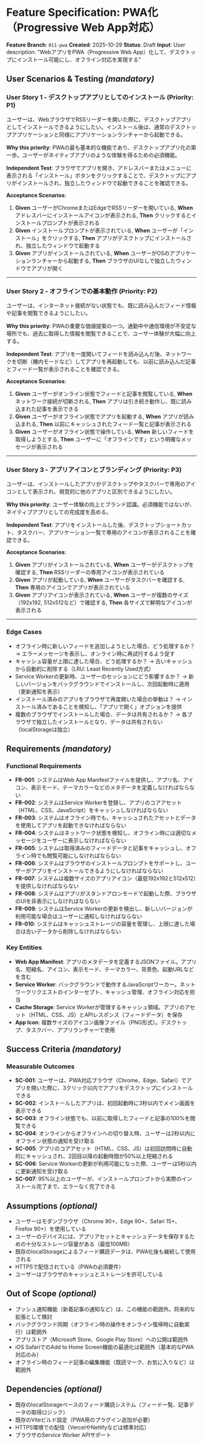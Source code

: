 # Feature Specification: PWA化（Progressive Web App対応）

**Feature Branch**: `011-pwa`
**Created**: 2025-10-29
**Status**: Draft
**Input**: User description: "WebアプリをPWA（Progressive Web App）化して、デスクトップにインストール可能にし、オフライン対応を実現する"

## User Scenarios & Testing *(mandatory)*

### User Story 1 - デスクトップアプリとしてのインストール (Priority: P1)

ユーザーは、WebブラウザでRSSリーダーを開いた際に、デスクトップアプリとしてインストールできるようにしたい。インストール後は、通常のデスクトップアプリケーションと同様にアプリケーションランチャーから起動できる。

**Why this priority**: PWAの最も基本的な機能であり、デスクトップアプリ化の第一歩。ユーザーがネイティブアプリのような体験を得るための必須機能。

**Independent Test**: ブラウザでアプリを開き、アドレスバーまたはメニューに表示される「インストール」ボタンをクリックすることで、デスクトップにアプリがインストールされ、独立したウィンドウで起動できることを確認できる。

**Acceptance Scenarios**:

1. **Given** ユーザーがChromeまたはEdgeでRSSリーダーを開いている, **When** アドレスバーにインストールアイコンが表示される, **Then** クリックするとインストールプロンプトが表示される
2. **Given** インストールプロンプトが表示されている, **When** ユーザーが「インストール」をクリックする, **Then** アプリがデスクトップにインストールされ、独立したウィンドウで起動する
3. **Given** アプリがインストールされている, **When** ユーザーがOSのアプリケーションランチャーから起動する, **Then** ブラウザのUIなしで独立したウィンドウでアプリが開く

---

### User Story 2 - オフラインでの基本動作 (Priority: P2)

ユーザーは、インターネット接続がない状態でも、既に読み込んだフィード情報や記事を閲覧できるようにしたい。

**Why this priority**: PWAの重要な価値提案の一つ。通勤中や通信環境が不安定な場所でも、過去に取得した情報を閲覧できることで、ユーザー体験が大幅に向上する。

**Independent Test**: アプリを一度開いてフィードを読み込んだ後、ネットワークを切断（機内モードなど）してアプリを再起動しても、以前に読み込んだ記事とフィード一覧が表示されることを確認できる。

**Acceptance Scenarios**:

1. **Given** ユーザーがオンライン状態でフィードと記事を閲覧している, **When** ネットワーク接続が切断される, **Then** アプリは引き続き動作し、既に読み込まれた記事を表示できる
2. **Given** ユーザーがオフライン状態でアプリを起動する, **When** アプリが読み込まれる, **Then** 以前にキャッシュされたフィード一覧と記事が表示される
3. **Given** ユーザーがオフライン状態で操作している, **When** 新しいフィードを取得しようとする, **Then** ユーザーに「オフラインです」という明確なメッセージが表示される

---

### User Story 3 - アプリアイコンとブランディング (Priority: P3)

ユーザーは、インストールしたアプリがデスクトップやタスクバーで専用のアイコンとして表示され、視覚的に他のアプリと区別できるようにしたい。

**Why this priority**: ユーザー体験の向上とブランド認識。必須機能ではないが、ネイティブアプリとしての完成度を高める。

**Independent Test**: アプリをインストールした後、デスクトップショートカット、タスクバー、アプリケーション一覧で専用のアイコンが表示されることを確認できる。

**Acceptance Scenarios**:

1. **Given** アプリがインストールされている, **When** ユーザーがデスクトップを確認する, **Then** RSSリーダーの専用アイコンが表示されている
2. **Given** アプリが起動している, **When** ユーザーがタスクバーを確認する, **Then** 専用のアイコンでアプリが表示されている
3. **Given** アプリアイコンが表示されている, **When** ユーザーが複数のサイズ（192x192, 512x512など）で確認する, **Then** 各サイズで鮮明なアイコンが表示される

---

### Edge Cases

- オフライン時に新しいフィードを追加しようとした場合、どう処理するか？
  → エラーメッセージを表示し、オンライン時に再試行するよう促す
- キャッシュ容量が上限に達した場合、どう処理するか？
  → 古いキャッシュから自動的に削除する（LRU: Least Recently Used方式）
- Service Workerの更新時、ユーザーのセッションにどう影響するか？
  → 新しいバージョンをバックグラウンドでインストールし、次回起動時に適用（更新通知を表示）
- インストール済みのアプリをブラウザで再度開いた場合の挙動は？
  → インストール済みであることを検知し、「アプリで開く」オプションを提供
- 複数のブラウザでインストールした場合、データは共有されるか？
  → 各ブラウザで独立したインストールとなり、データは共有されない（localStorageは独立）

## Requirements *(mandatory)*

### Functional Requirements

- **FR-001**: システムはWeb App Manifestファイルを提供し、アプリ名、アイコン、表示モード、テーマカラーなどのメタデータを定義しなければならない
- **FR-002**: システムはService Workerを登録し、アプリのコアアセット（HTML、CSS、JavaScript）をキャッシュしなければならない
- **FR-003**: システムはオフライン時でも、キャッシュされたアセットとデータを使用してアプリを起動できなければならない
- **FR-004**: システムはネットワーク状態を検知し、オフライン時には適切なメッセージをユーザーに表示しなければならない
- **FR-005**: システムは取得済みのフィードデータと記事をキャッシュし、オフライン時でも閲覧可能にしなければならない
- **FR-006**: システムはブラウザのインストールプロンプトをサポートし、ユーザーがアプリをインストールできるようにしなければならない
- **FR-007**: システムは複数サイズのアプリアイコン（最低192x192と512x512）を提供しなければならない
- **FR-008**: システムはアプリがスタンドアロンモードで起動した際、ブラウザのUIを非表示にしなければならない
- **FR-009**: システムはService Workerの更新を検出し、新しいバージョンが利用可能な場合はユーザーに通知しなければならない
- **FR-010**: システムはキャッシュストレージの容量を管理し、上限に達した場合は古いデータから削除しなければならない

### Key Entities

- **Web App Manifest**: アプリのメタデータを定義するJSONファイル。アプリ名、短縮名、アイコン、表示モード、テーマカラー、背景色、起動URLなどを含む
- **Service Worker**: バックグラウンドで動作するJavaScriptワーカー。ネットワークリクエストのインターセプト、キャッシュ管理、オフライン対応を担当
- **Cache Storage**: Service Workerが管理するキャッシュ領域。アプリのアセット（HTML、CSS、JS）とAPIレスポンス（フィードデータ）を保存
- **App Icon**: 複数サイズのアイコン画像ファイル（PNG形式）。デスクトップ、タスクバー、アプリランチャーで使用

## Success Criteria *(mandatory)*

### Measurable Outcomes

- **SC-001**: ユーザーは、PWA対応ブラウザ（Chrome、Edge、Safari）でアプリを開いた際に、3クリック以内でアプリをデスクトップにインストールできる
- **SC-002**: インストールしたアプリは、初回起動時に3秒以内でメイン画面を表示できる
- **SC-003**: オフライン状態でも、以前に取得したフィードと記事の100%を閲覧できる
- **SC-004**: オンラインからオフラインへの切り替え時、ユーザーは2秒以内にオフライン状態の通知を受け取る
- **SC-005**: アプリのコアアセット（HTML、CSS、JS）は初回訪問時に自動的にキャッシュされ、2回目以降の起動時間が50%以上短縮される
- **SC-006**: Service Workerの更新が利用可能になった際、ユーザーは5秒以内に更新通知を受け取る
- **SC-007**: 95%以上のユーザーが、インストールプロンプトから実際のインストール完了まで、エラーなく完了できる

## Assumptions *(optional)*

- ユーザーはモダンブラウザ（Chrome 90+、Edge 90+、Safari 15+、Firefox 90+）を使用している
- ユーザーのデバイスには、アプリアセットとキャッシュデータを保存するための十分なストレージ容量がある（最低100MB）
- 既存のlocalStorageによるフィード購読データは、PWA化後も継続して使用される
- HTTPSで配信されている（PWAの必須要件）
- ユーザーはブラウザのキャッシュとストレージを許可している

## Out of Scope *(optional)*

- プッシュ通知機能（新着記事の通知など）は、この機能の範囲外。将来的な拡張として検討
- バックグラウンド同期（オフライン時の操作をオンライン復帰時に自動実行）は範囲外
- アプリストア（Microsoft Store、Google Play Store）への公開は範囲外
- iOS SafariでのAdd to Home Screen機能の最適化は範囲外（基本的なPWA対応のみ）
- オフライン時のフィード記事の編集機能（既読マーク、お気に入りなど）は範囲外

## Dependencies *(optional)*

- 既存のlocalStorageベースのフィード購読システム（フィード一覧、記事データの取得ロジック）
- 既存のViteビルド設定（PWA用のプラグイン追加が必要）
- HTTPS環境での配信（VercelやNetlifyなどは標準対応）
- ブラウザのService Worker APIサポート
